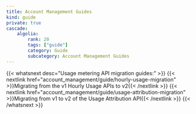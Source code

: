 ```yaml
---
title: Account Management Guides
kind: guide
private: true
cascade:
    algolia:
        rank: 20
        tags: ["guide"]
        category: Guide
        subcategory: Account Management Guides
---
```


{{< whatsnext desc="Usage metering API migration guides:" >}}
    {{< nextlink href="account_management/guide/hourly-usage-migration" >}}Migrating from the v1 Hourly Usage APIs to v2{{< /nextlink >}}
    {{< nextlink href="account_management/guide/usage-attribution-migration" >}}Migrating from v1 to v2 of the Usage Attribution API{{< /nextlink >}}
{{< /whatsnext >}}